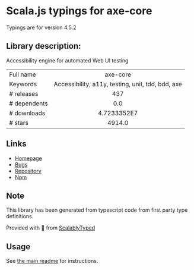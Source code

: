 
# Scala.js typings for axe-core

Typings are for version 4.5.2

## Library description:
Accessibility engine for automated Web UI testing

|                    |                 |
| ------------------ | :-------------: |
| Full name          | axe-core |
| Keywords           | Accessibility, a11y, testing, unit, tdd, bdd, axe |
| # releases         | 437 |
| # dependents       | 0.0 |
| # downloads        | 4.7233352E7 |
| # stars            | 4914.0 |

## Links
- [Homepage](https://www.deque.com/axe/)
- [Bugs](https://github.com/dequelabs/axe-core/issues)
- [Repository](https://github.com/dequelabs/axe-core)
- [Npm](https://www.npmjs.com/package/axe-core)
    


## Note
This library has been generated from typescript code from first party type definitions.

Provided with :purple_heart: from [ScalablyTyped](https://github.com/oyvindberg/ScalablyTyped)

## Usage
See [the main readme](../../readme.md) for instructions.


